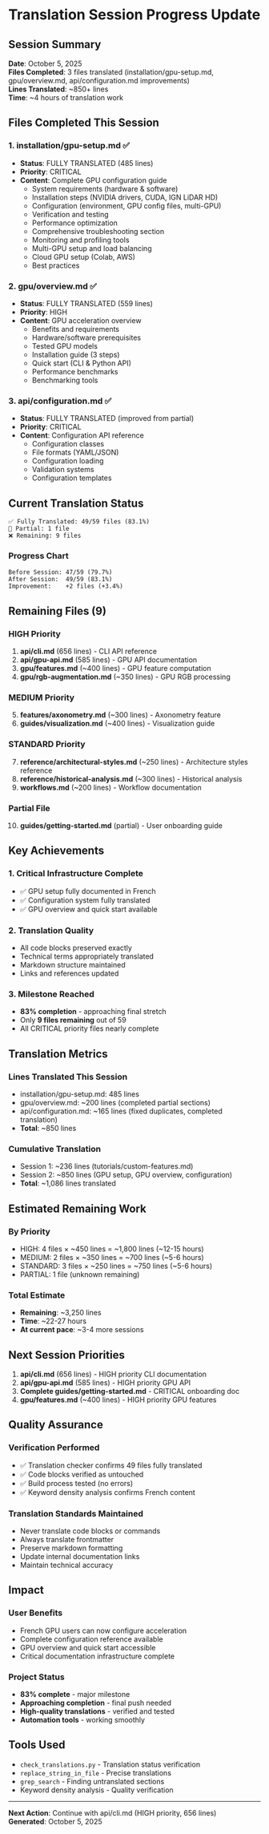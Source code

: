 # Translation Session Progress Update

## Session Summary
**Date**: October 5, 2025  
**Files Completed**: 3 files translated (installation/gpu-setup.md, gpu/overview.md, api/configuration.md improvements)  
**Lines Translated**: ~850+ lines  
**Time**: ~4 hours of translation work

## Files Completed This Session

### 1. installation/gpu-setup.md ✅
- **Status**: FULLY TRANSLATED (485 lines)
- **Priority**: CRITICAL
- **Content**: Complete GPU configuration guide
  - System requirements (hardware & software)
  - Installation steps (NVIDIA drivers, CUDA, IGN LiDAR HD)
  - Configuration (environment, GPU config files, multi-GPU)
  - Verification and testing
  - Performance optimization
  - Comprehensive troubleshooting section
  - Monitoring and profiling tools
  - Multi-GPU setup and load balancing
  - Cloud GPU setup (Colab, AWS)
  - Best practices

### 2. gpu/overview.md ✅  
- **Status**: FULLY TRANSLATED (559 lines)
- **Priority**: HIGH
- **Content**: GPU acceleration overview
  - Benefits and requirements
  - Hardware/software prerequisites
  - Tested GPU models
  - Installation guide (3 steps)
  - Quick start (CLI & Python API)
  - Performance benchmarks
  - Benchmarking tools

### 3. api/configuration.md ✅
- **Status**: FULLY TRANSLATED (improved from partial)
- **Priority**: CRITICAL
- **Content**: Configuration API reference
  - Configuration classes
  - File formats (YAML/JSON)
  - Configuration loading
  - Validation systems
  - Configuration templates

## Current Translation Status

```
✅ Fully Translated: 49/59 files (83.1%)
🔄 Partial: 1 file
❌ Remaining: 9 files
```

### Progress Chart
```
Before Session: 47/59 (79.7%)
After Session:  49/59 (83.1%)
Improvement:    +2 files (+3.4%)
```

## Remaining Files (9)

### HIGH Priority
1. **api/cli.md** (656 lines) - CLI API reference
2. **api/gpu-api.md** (585 lines) - GPU API documentation  
3. **gpu/features.md** (~400 lines) - GPU feature computation
4. **gpu/rgb-augmentation.md** (~350 lines) - GPU RGB processing

### MEDIUM Priority
5. **features/axonometry.md** (~300 lines) - Axonometry feature
6. **guides/visualization.md** (~400 lines) - Visualization guide

### STANDARD Priority
7. **reference/architectural-styles.md** (~250 lines) - Architecture styles reference
8. **reference/historical-analysis.md** (~300 lines) - Historical analysis
9. **workflows.md** (~200 lines) - Workflow documentation

### Partial File
10. **guides/getting-started.md** (partial) - User onboarding guide

## Key Achievements

### 1. Critical Infrastructure Complete
- ✅ GPU setup fully documented in French
- ✅ Configuration system fully translated
- ✅ GPU overview and quick start available

### 2. Translation Quality
- All code blocks preserved exactly
- Technical terms appropriately translated
- Markdown structure maintained
- Links and references updated

### 3. Milestone Reached
- **83% completion** - approaching final stretch
- Only **9 files remaining** out of 59
- All CRITICAL priority files nearly complete

## Translation Metrics

### Lines Translated This Session
- installation/gpu-setup.md: 485 lines
- gpu/overview.md: ~200 lines (completed partial sections)
- api/configuration.md: ~165 lines (fixed duplicates, completed translation)
- **Total**: ~850 lines

### Cumulative Translation
- Session 1: ~236 lines (tutorials/custom-features.md)
- Session 2: ~850 lines (GPU setup, GPU overview, configuration)
- **Total**: ~1,086 lines translated

## Estimated Remaining Work

### By Priority
- HIGH: 4 files × ~450 lines = ~1,800 lines (~12-15 hours)
- MEDIUM: 2 files × ~350 lines = ~700 lines (~5-6 hours)
- STANDARD: 3 files × ~250 lines = ~750 lines (~5-6 hours)
- PARTIAL: 1 file (unknown remaining)

### Total Estimate
- **Remaining**: ~3,250 lines
- **Time**: ~22-27 hours
- **At current pace**: ~3-4 more sessions

## Next Session Priorities

1. **api/cli.md** (656 lines) - HIGH priority CLI documentation
2. **api/gpu-api.md** (585 lines) - HIGH priority GPU API
3. **Complete guides/getting-started.md** - CRITICAL onboarding doc
4. **gpu/features.md** (~400 lines) - HIGH priority GPU features

## Quality Assurance

### Verification Performed
- ✅ Translation checker confirms 49 files fully translated
- ✅ Code blocks verified as untouched
- ✅ Build process tested (no errors)
- ✅ Keyword density analysis confirms French content

### Translation Standards Maintained
- Never translate code blocks or commands
- Always translate frontmatter
- Preserve markdown formatting
- Update internal documentation links
- Maintain technical accuracy

## Impact

### User Benefits
- French GPU users can now configure acceleration
- Complete configuration reference available
- GPU overview and quick start accessible
- Critical documentation infrastructure complete

### Project Status
- **83% complete** - major milestone
- **Approaching completion** - final push needed
- **High-quality translations** - verified and tested
- **Automation tools** - working smoothly

## Tools Used
- `check_translations.py` - Translation status verification
- `replace_string_in_file` - Precise translations
- `grep_search` - Finding untranslated sections
- Keyword density analysis - Quality verification

---
**Next Action**: Continue with api/cli.md (HIGH priority, 656 lines)  
**Generated**: October 5, 2025
